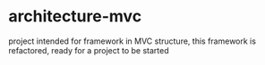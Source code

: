 # architecture-mvc
project intended for framework in MVC structure, this framework is refactored, ready for a project to be started
